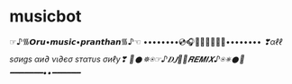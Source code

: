 # musicbot
☞︎︎︎♪᯾𝙊𝙧𝙪•𝙢𝙪𝙨𝙞𝙘•𝙥𝙧𝙖𝙣𝙩𝙝𝙖𝙣᯾♪☜︎︎︎ ••••••••💿🎧🎼🎹🥁🎺🎻🎷•••••••• *_❣αℓℓ ѕσиgѕ αи∂ νι∂єσ ѕтαтυѕ σиℓу❣_* *_💞𒊹✵⍟☞︎︎♪𝑫𝑱💃🕺𝑹𝑬𝑴𝑰𝑿♪⍟✵𒊹︎︎︎💞_*     *_━━━━━━━••━━━━━━_*
